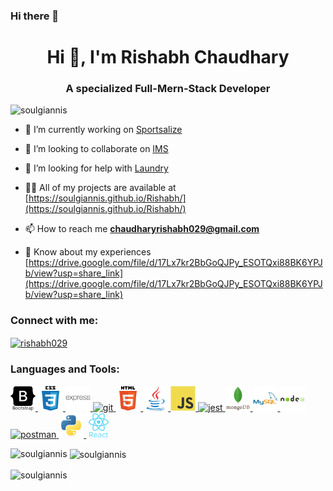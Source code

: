 ### Hi there 👋
<h1 align="center">Hi 👋, I'm Rishabh Chaudhary</h1>
<h3 align="center">A specialized Full-Mern-Stack Developer</h3>

<p align="left"> <img src="https://komarev.com/ghpvc/?username=soulgiannis&label=Profile%20views&color=0e75b6&style=flat" alt="soulgiannis" /> </p>

- 🔭 I’m currently working on [Sportsalize](https://github.com/SoulGiannis/find)

- 👯 I’m looking to collaborate on [IMS](https://github.com/SoulGiannis/SoulGiannis.github.io)

- 🤝 I’m looking for help with [Laundry](https://github.com/SoulGiannis/laundry)

- 👨‍💻 All of my projects are available at [https://soulgiannis.github.io/Rishabh/](https://soulgiannis.github.io/Rishabh/)

- 📫 How to reach me **chaudharyrishabh029@gmail.com**

- 📄 Know about my experiences [https://drive.google.com/file/d/17Lx7kr2BbGoQJPy_ESOTQxi88BK6YPJb/view?usp=share_link](https://drive.google.com/file/d/17Lx7kr2BbGoQJPy_ESOTQxi88BK6YPJb/view?usp=share_link)

<h3 align="left">Connect with me:</h3>
<p align="left">
<a href="https://linkedin.com/in/rishabh029" target="blank"><img align="center" src="https://raw.githubusercontent.com/rahuldkjain/github-profile-readme-generator/master/src/images/icons/Social/linked-in-alt.svg" alt="rishabh029" height="30" width="40" /></a>
</p>

<h3 align="left">Languages and Tools:</h3>
<p align="left"> <a href="https://getbootstrap.com" target="_blank" rel="noreferrer"> <img src="https://raw.githubusercontent.com/devicons/devicon/master/icons/bootstrap/bootstrap-plain-wordmark.svg" alt="bootstrap" width="40" height="40"/> </a> <a href="https://www.w3schools.com/css/" target="_blank" rel="noreferrer"> <img src="https://raw.githubusercontent.com/devicons/devicon/master/icons/css3/css3-original-wordmark.svg" alt="css3" width="40" height="40"/> </a> <a href="https://expressjs.com" target="_blank" rel="noreferrer"> <img src="https://raw.githubusercontent.com/devicons/devicon/master/icons/express/express-original-wordmark.svg" alt="express" width="40" height="40"/> </a> <a href="https://git-scm.com/" target="_blank" rel="noreferrer"> <img src="https://www.vectorlogo.zone/logos/git-scm/git-scm-icon.svg" alt="git" width="40" height="40"/> </a> <a href="https://www.w3.org/html/" target="_blank" rel="noreferrer"> <img src="https://raw.githubusercontent.com/devicons/devicon/master/icons/html5/html5-original-wordmark.svg" alt="html5" width="40" height="40"/> </a> <a href="https://www.java.com" target="_blank" rel="noreferrer"> <img src="https://raw.githubusercontent.com/devicons/devicon/master/icons/java/java-original.svg" alt="java" width="40" height="40"/> </a> <a href="https://developer.mozilla.org/en-US/docs/Web/JavaScript" target="_blank" rel="noreferrer"> <img src="https://raw.githubusercontent.com/devicons/devicon/master/icons/javascript/javascript-original.svg" alt="javascript" width="40" height="40"/> </a> <a href="https://jestjs.io" target="_blank" rel="noreferrer"> <img src="https://www.vectorlogo.zone/logos/jestjsio/jestjsio-icon.svg" alt="jest" width="40" height="40"/> </a> <a href="https://www.mongodb.com/" target="_blank" rel="noreferrer"> <img src="https://raw.githubusercontent.com/devicons/devicon/master/icons/mongodb/mongodb-original-wordmark.svg" alt="mongodb" width="40" height="40"/> </a> <a href="https://www.mysql.com/" target="_blank" rel="noreferrer"> <img src="https://raw.githubusercontent.com/devicons/devicon/master/icons/mysql/mysql-original-wordmark.svg" alt="mysql" width="40" height="40"/> </a> <a href="https://nodejs.org" target="_blank" rel="noreferrer"> <img src="https://raw.githubusercontent.com/devicons/devicon/master/icons/nodejs/nodejs-original-wordmark.svg" alt="nodejs" width="40" height="40"/> </a> <a href="https://postman.com" target="_blank" rel="noreferrer"> <img src="https://www.vectorlogo.zone/logos/getpostman/getpostman-icon.svg" alt="postman" width="40" height="40"/> </a> <a href="https://www.python.org" target="_blank" rel="noreferrer"> <img src="https://raw.githubusercontent.com/devicons/devicon/master/icons/python/python-original.svg" alt="python" width="40" height="40"/> </a> <a href="https://reactjs.org/" target="_blank" rel="noreferrer"> <img src="https://raw.githubusercontent.com/devicons/devicon/master/icons/react/react-original-wordmark.svg" alt="react" width="40" height="40"/> </a> </p>

<p><img align="left" src="https://github-readme-stats.vercel.app/api/top-langs?username=soulgiannis&show_icons=true&locale=en&layout=compact" alt="soulgiannis" /></p>

<p>&nbsp;<img align="center" src="https://github-readme-stats.vercel.app/api?username=soulgiannis&show_icons=true&locale=en" alt="soulgiannis" /></p>

<p><img align="center" src="https://github-readme-streak-stats.herokuapp.com/?user=soulgiannis&" alt="soulgiannis" /></p>

